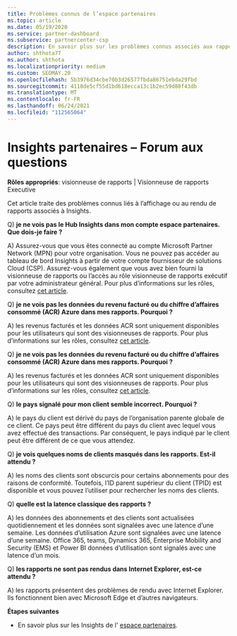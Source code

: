 ```yaml
---
title: Problèmes connus de l’espace partenaires
ms.topic: article
ms.date: 05/19/2020
ms.service: partner-dashboard
ms.subservice: partnercenter-csp
description: En savoir plus sur les problèmes connus associés aux rapports de l’espace partenaires (PCI). Les informations peuvent inclure des problèmes de rendu connus ou des limitations de rapports.
author: shthota77
ms.author: shthota
ms.localizationpriority: medium
ms.custom: SEOMAY.20
ms.openlocfilehash: 5b3976d34cbe70b3d26577fbda86751ebda29fbd
ms.sourcegitcommit: 4118de5cf55d1bd618ecca13c1b2ec59d80f43db
ms.translationtype: MT
ms.contentlocale: fr-FR
ms.lasthandoff: 06/24/2021
ms.locfileid: "112565064"
---
```

# <a name="partner-insights--frequently-asked-questions"></a>Insights partenaires – Forum aux questions

**Rôles appropriés**: visionneuse de rapports | Visionneuse de rapports Executive

Cet article traite des problèmes connus liés à l’affichage ou au rendu de rapports associés à Insights.

Q) **je ne vois pas le Hub Insights dans mon compte espace partenaires. Que dois-je faire ?**

A) Assurez-vous que vous êtes connecté au compte Microsoft Partner Network (MPN) pour votre organisation. Vous ne pouvez pas accéder au tableau de bord Insights à partir de votre compte fournisseur de solutions Cloud (CSP). Assurez-vous également que vous avez bien fourni la visionneuse de rapports ou l’accès au rôle visionneuse de rapports exécutif par votre administrateur général.  Pour plus d’informations sur les rôles, consultez [cet article](./pci-roles.md).

Q) **je ne vois pas les données du revenu facturé ou du chiffre d’affaires consommé (ACR) Azure dans mes rapports. Pourquoi ?**

A) les revenus facturés et les données ACR sont uniquement disponibles pour les utilisateurs qui sont des visionneuses de rapports.  Pour plus d’informations sur les rôles, consultez [cet article](./pci-roles.md).

Q) **je ne vois pas les données du revenu facturé ou du chiffre d’affaires consommé (ACR) Azure dans mes rapports. Pourquoi ?**

A) les revenus facturés et les données ACR sont uniquement disponibles pour les utilisateurs qui sont des visionneuses de rapports. Pour plus d’informations sur les rôles, consultez [cet article](./pci-roles.md).

Q) **le pays signalé pour mon client semble incorrect. Pourquoi ?**

A) le pays du client est dérivé du pays de l’organisation parente globale de ce client. Ce pays peut être différent du pays du client avec lequel vous avez effectué des transactions. Par conséquent, le pays indiqué par le client peut être différent de ce que vous attendez.

Q) **je vois quelques noms de clients masqués dans les rapports. Est-il attendu ?**

A) les noms des clients sont obscurcis pour certains abonnements pour des raisons de conformité. Toutefois, l’ID parent supérieur du client (TPID) est disponible et vous pouvez l’utiliser pour rechercher les noms des clients.

Q) **quelle est la latence classique des rapports ?**

A) les données des abonnements et des clients sont actualisées quotidiennement et les données sont signalées avec une latence d’une semaine. Les données d’utilisation Azure sont signalées avec une latence d’une semaine. Office 365, teams, Dynamics 365, Enterprise Mobility and Security (EMS) et Power BI données d’utilisation sont signalés avec une latence d’un mois.

Q) **les rapports ne sont pas rendus dans Internet Explorer, est-ce attendu ?**

A) les rapports présentent des problèmes de rendu avec Internet Explorer. Ils fonctionnent bien avec Microsoft Edge et d’autres navigateurs.

**Étapes suivantes**

- En savoir plus sur les Insights de l' [espace partenaires](partner-center-insights.md).